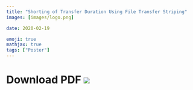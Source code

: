 ```yaml
---
title: "Shorting of Transfer Duration Using File Transfer Striping"
images: [images/logo.png]

date: 2020-02-19

emoji: true
mathjax: true
tags: ["Poster"]
---
```


# Download PDF [![](https://storage.googleapis.com/numa_blog/etc/icon_pdf.png)][1] 

[1]: https://storage.googleapis.com/numa_blog/publications/ISAT_02.pdf
